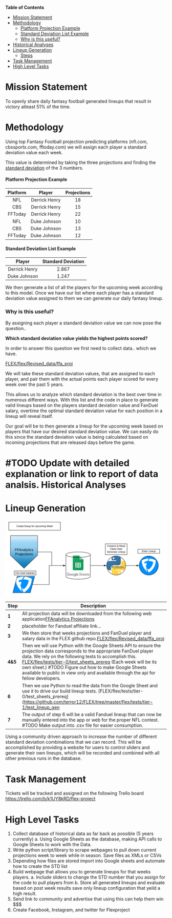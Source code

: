 **Table of Contents**

- [Mission Statement](#mission-statement)
- [Methodology](#methodology)
  * [Platform Projection Example](#platform-projection-example)
  * [Standard Deviation List Example](#standard-deviation-list-example)
  * [Why is this useful?](#why-is-this-useful?)
- [Historical Analyses](#historical-analyses)
- [Lineup Generation](#lineup-generation)
  * [Steps](#steps)
- [Task Management](#task-management)
- [High Level Tasks](#high-level-tasks)


Mission Statement
==================
To openly share daily fantasy football generated lineups that result in victory atleast 51% of the time.

Methodology
=====================
Using top Fantasy Football projection predicting platforms (nfl.com, cbssports.com, fftoday.com) we will assign each player
a standard deviation value each week.

This value is determined by taking the three projections and finding the [standard deviation](https://www.mathsisfun.com/data/standard-deviation.html) of the 3 numbers.
#### Platform Projection Example

| Platform  | Player | Projections |
| :---:         |     :---:      |          :---: |
| NFL   | Derrick Henry     | 18  |
| CBS    | Derrick Henry       | 15   |
| FFToday    | Derrick Henry       | 22   |
| NFL   | Duke Johnson     | 10  |
| CBS    | Duke Johnson       | 13   |
| FFToday    | Duke Johnson       | 12   |

#### Standard Deviation List Example
| Player | Standard Deviation |
|     :---:      |          :---: |
| Derrick Henry     |  2.867   |
| Duke Johnson     |  1.247   |

We then generate a list of all the players for the upcoming week according to this model.
Once we have our list where each player has a standard deviation value assigned to them we can generate our daily fantasy lineup.

### Why is this useful?
By assigning each player a standard deviation value we can now pose the question..

**Which standard deviation value yields the highest points scored?**

In order to answer this question we first need to collect data.. which we have.

[FLEX/flex/Revised_data/ffa_proj](https://github.com/terror12/FLEX/tree/master/flex/Revised_Data/ffa_proj)

We will take these standard deviation values, that are assigned to each player, and pair them with the actual points each player scored
for every week over the past 5 years.

This allows us to analyze which standard deviation is the best over time in numerous different ways.
With this list and the code in place to generate valid lineups based on the players standard deviation value and FanDuel salary,
overtime the optimal standard deviation value for each position in a lineup will reveal itself.

Our goal will be to then generate a lineup for the upcoming week based on players that have our desired standard deviation value.
We can easily do this since the standard deviation value is being calculated based on incoming projections that are released
days before the game.

#TODO Update with detailed explanation or link to report of data analsis.
Historical Analyses
======================


Lineup Generation
======================

![](flex/Data/images/Lineup_Generator.png)


| Step | Description                    |
| ------------- | ------------------------------ |
| **1**      | All projection data will be downloaded from the following web application[FFAnalytics Projections](https://github.com/terror12/FLEX/tree/master/flex/Revised_Data/ffa_proj)       |
| **2**   | placeholder for Fanduel affiliate link...     |
| **3**   | We then store that weeks projections and FanDuel player and salary data in the FLEX github repo.[FLEX/flex/Revised_data/ffa_proj](https://github.com/terror12/FLEX/tree/master/flex/Revised_Data/ffa_proj)     |
| **4&5**   | Then we will use Python with the Google Sheets API to ensure the projection data corresponds to the appropriate FanDuel player data. We rely on the following tests to accomplish this. [FLEX/flex/tests/tier-0/test_sheets_prereq](https://github.com/terror12/FLEX/tree/master/flex/tests/tier-0/test_sheets_prereq) (Each week will be its own sheet.) #TODO Figure out how to make Google Sheets available to public in view only and available through the api for fellow developers.    |
| **6**   | Then we use Python to read the data from the Google Sheet and use it to drive our build lineup tests. [FLEX/flex/tests/tier-0/test_sheets_prereq](https://github.com/terror12/FLEX/tree/master/flex/tests/tier-1/test_lineup_gen |
| **7**   | The output of step 6 will be a valid Fanduel lineup that can now be manually entered into the app or web for the proper NFL contest. #TODO Make output into .csv file for easier consumption.   |


Using a community driven approach to increase the number of different standard deviation combinations that we can record.
This will be accomplished by providing a website for users to control sliders and generate their own lineups,
which will be recorded and combined with all other previous runs in the database.


Task Management
======================
Tickets will be tracked and assigned on the following Trello board
https://trello.com/b/k1UY8kRD/flex-project

High Level Tasks
======================
 1. Collect database of historical data as far back as possible (5 years currently)
    a. Using Google Sheets as the database, making API calls to Google Sheets to work with the Data.
 2. Write python script/library to scrape webpages to pull down current projections week to week while in season. Save files as XMLs or CSVs
 3. Depending how files are stored import into Google sheets and automate how to create the STD list
 4. Build webpage that allows you to generate lineups for that weeks players.
    a. Include sliders to change the STD number that you assign for the code to pull players from
    b. Store all generated lineups and evaluate based on post week results save only lineup configuration that yeild a high result.
 5. Send link to community and advertise that using this can help them win $$$
 6. Create Facebook, Instagram, and twitter for Flexproject